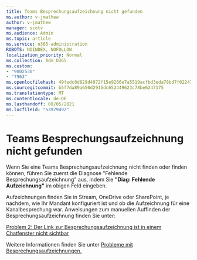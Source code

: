 ```yaml
---
title: Teams Besprechungsaufzeichnung nicht gefunden
ms.author: v-jmathew
author: v-jmathew
manager: scotv
ms.audience: Admin
ms.topic: article
ms.service: o365-administration
ROBOTS: NOINDEX, NOFOLLOW
localization_priority: Normal
ms.collection: Adm_O365
ms.custom:
- "9002530"
- "7963"
ms.openlocfilehash: 49fedc0d829d4972f15e9266e7a5519acfbd3eda78bd7f022477060523b9afd3
ms.sourcegitcommit: b5f7da89a650d2915dc652449623c78be6247175
ms.translationtype: MT
ms.contentlocale: de-DE
ms.lasthandoff: 08/05/2021
ms.locfileid: "53979492"
---
```

# <a name="cant-find-the-teams-meeting-recording"></a>Teams Besprechungsaufzeichnung nicht gefunden

Wenn Sie eine Teams Besprechungsaufzeichnung nicht finden oder finden können, führen Sie zuerst die Diagnose "Fehlende Besprechungsaufzeichnung" aus, indem Sie **"Diag: Fehlende Aufzeichnung"** im obigen Feld eingeben. 

Aufzeichnungen finden Sie in Stream, OneDrive oder SharePoint, je nachdem, wie Ihr Mandant konfiguriert ist und ob die Aufzeichnung für eine Kanalbesprechung war. Anweisungen zum manuellen Auffinden der Besprechungsaufzeichnung finden Sie unter: 

[Problem 2: Der Link zur Besprechungsaufzeichnung ist in einem Chatfenster nicht sichtbar](/microsoftteams/troubleshoot/meetings/troubleshoot-meeting-recording-issues#issue-2-the-meeting-recording-link-isnt-visible-in-a-chat-window)

Weitere Informationen finden Sie unter [Probleme mit Besprechungsaufzeichnungen.](/microsoftteams/troubleshoot/meetings/troubleshoot-meeting-recording-issues)

